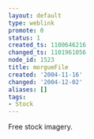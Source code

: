 ```yaml
---
layout: default
type: weblink
promote: 0
status: 1
created_ts: 1100646216
changed_ts: 1101961056
node_id: 1523
title: morgueFile
created: '2004-11-16'
changed: '2004-12-02'
aliases: []
tags:
- Stock
---
```

Free stock imagery.
